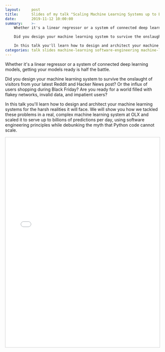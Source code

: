 ```yaml
---
layout:     post
title:      Slides of my talk "Scaling Machine Learning Systems up to Billions of Predictions per Day"
date:       2019-11-12 10:00:00
summary:    >-
    Whether it's a linear regressor or a system of connected deep learning models, getting your models ready is half the battle.

    Did you design your machine learning system to survive the onslaught of visitors from your latest Reddit and Hacker News post? Or the influx of users shopping during Black Friday? Are you ready for a world filled with flakey networks, invalid data, and impatient users?

    In this talk you'll learn how to design and architect your machine learning systems for the harsh realities it will face. We will show you how we tackled these problems in a real, complex machine learning system at OLX and scaled it to serve up to billions of predictions per day, using software engineering principles while debunking the myth that Python code cannot scale.
categories: talk slides machine-learning software-engineering machine-learning-engineering
---
```


Whether it's a linear regressor or a system of connected deep learning models, getting your models ready is half the battle.

Did you design your machine learning system to survive the onslaught of visitors from your latest Reddit and Hacker News post? Or the influx of users shopping during Black Friday? Are you ready for a world filled with flakey networks, invalid data, and impatient users?

In this talk you'll learn how to design and architect your machine learning systems for the harsh realities it will face. We will show you how we tackled these problems in a real, complex machine learning system at OLX and scaled it to serve up to billions of predictions per day, using software engineering principles while debunking the myth that Python code cannot scale.

<iframe src="//www.slideshare.net/slideshow/embed_code/key/vgjDsIGOO1OX5v" width="840" height="684" frameborder="0" marginwidth="0" marginheight="0" scrolling="no" style="border:1px solid #CCC; border-width:1px; margin-bottom:5px; max-width: 100%;" allowfullscreen> </iframe>
